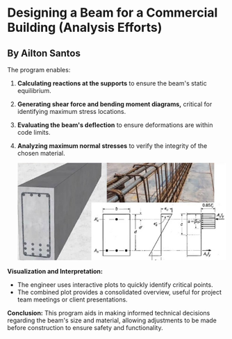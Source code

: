 # Designing a Beam for a Commercial Building (Analysis Efforts)
## By Ailton Santos
The program enables:
1. **Calculating reactions at the supports** to ensure the beam's static equilibrium.
2. **Generating shear force and bending moment diagrams,** critical for identifying maximum stress locations.
3. **Evaluating the beam's deflection** to ensure deformations are within code limits.
4. **Analyzing maximum normal stresses** to verify the integrity of the chosen material.

   <img src="https://github.com/ailton-santos/Analysis_Efforts/blob/main/Reinforced_Beams.jpg" alt="Reinforced Beams">

**Visualization and Interpretation:**
- The engineer uses interactive plots to quickly identify critical points.
- The combined plot provides a consolidated overview, useful for project team meetings or client presentations.

**Conclusion:**
This program aids in making informed technical decisions regarding the beam's size and material, allowing adjustments to be made before construction to ensure safety and functionality.
